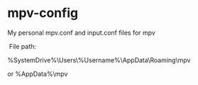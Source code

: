 # mpv-config
My personal mpv.conf and input.conf files for mpv

‍
File path:

%SystemDrive%\\Users\\%Username%\\AppData\\Roaming\\mpv

or %AppData%\\mpv
